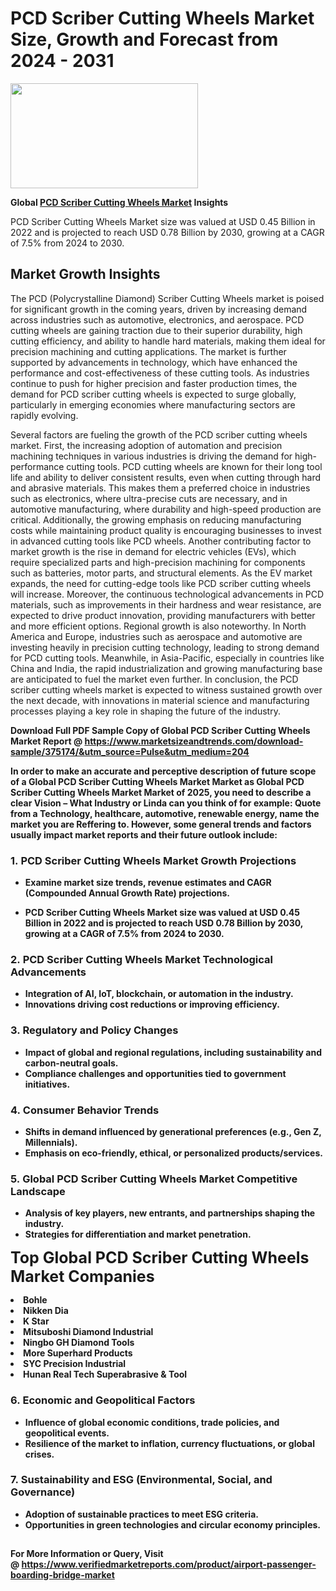 <H1>PCD Scriber Cutting Wheels Market Size, Growth and Forecast from 2024 - 2031</H1><img class="aligncenter size-medium wp-image-584254" src="https://thirdeyenews.in/wp-content/uploads/2024/09/Global-Market-Research-300x168.jpeg" alt="" width="300" height="168" /><p><strong>Global&nbsp;<a href="https://www.marketsizeandtrends.com/download-sample/375174/&amp;utm_source=Pulse&amp;utm_medium=204">PCD Scriber Cutting Wheels Market</a> Insights</strong></p><p>PCD Scriber Cutting Wheels Market size was valued at USD 0.45 Billion in 2022 and is projected to reach USD 0.78 Billion by 2030, growing at a CAGR of 7.5% from 2024 to 2030.</p><p><h2>Market Growth Insights</h2> <p>The PCD (Polycrystalline Diamond) Scriber Cutting Wheels market is poised for significant growth in the coming years, driven by increasing demand across industries such as automotive, electronics, and aerospace. PCD cutting wheels are gaining traction due to their superior durability, high cutting efficiency, and ability to handle hard materials, making them ideal for precision machining and cutting applications. The market is further supported by advancements in technology, which have enhanced the performance and cost-effectiveness of these cutting tools. As industries continue to push for higher precision and faster production times, the demand for PCD scriber cutting wheels is expected to surge globally, particularly in emerging economies where manufacturing sectors are rapidly evolving.</p> <p><strong></strong></p> <p>Several factors are fueling the growth of the PCD scriber cutting wheels market. First, the increasing adoption of automation and precision machining techniques in various industries is driving the demand for high-performance cutting tools. PCD cutting wheels are known for their long tool life and ability to deliver consistent results, even when cutting through hard and abrasive materials. This makes them a preferred choice in industries such as electronics, where ultra-precise cuts are necessary, and in automotive manufacturing, where durability and high-speed production are critical. Additionally, the growing emphasis on reducing manufacturing costs while maintaining product quality is encouraging businesses to invest in advanced cutting tools like PCD wheels. Another contributing factor to market growth is the rise in demand for electric vehicles (EVs), which require specialized parts and high-precision machining for components such as batteries, motor parts, and structural elements. As the EV market expands, the need for cutting-edge tools like PCD scriber cutting wheels will increase. Moreover, the continuous technological advancements in PCD materials, such as improvements in their hardness and wear resistance, are expected to drive product innovation, providing manufacturers with better and more efficient options. Regional growth is also noteworthy. In North America and Europe, industries such as aerospace and automotive are investing heavily in precision cutting technology, leading to strong demand for PCD cutting tools. Meanwhile, in Asia-Pacific, especially in countries like China and India, the rapid industrialization and growing manufacturing base are anticipated to fuel the market even further. In conclusion, the PCD scriber cutting wheels market is expected to witness sustained growth over the next decade, with innovations in material science and manufacturing processes playing a key role in shaping the future of the industry.</p> <p><strong></p><p><span class=""><strong>Download Full PDF Sample Copy of Global PCD Scriber Cutting Wheels Market Report</strong> @ <a href="https://www.marketsizeandtrends.com/download-sample/375174/&amp;utm_source=Pulse&amp;utm_medium=204" target="_blank">https://www.marketsizeandtrends.com/download-sample/375174/&amp;utm_source=Pulse&amp;utm_medium=204</a></span></p><p>In order to make an accurate and perceptive description of future scope of a Global&nbsp;PCD Scriber Cutting Wheels Market Market as Global&nbsp;PCD Scriber Cutting Wheels Market Market of 2025, you need to describe a clear Vision &ndash; What Industry or Linda can you think of for example: Quote from a Technology, healthcare, automotive, renewable energy, name the market you are Reffering to. However, some general trends and factors usually impact market reports and their future outlook include:</p><h3>1.&nbsp;<strong>PCD Scriber Cutting Wheels Market Growth Projections</strong></h3><ul><li>Examine market size trends, revenue estimates and CAGR (Compounded Annual Growth Rate) projections.</li><li><p>PCD Scriber Cutting Wheels Market size was valued at USD 0.45 Billion in 2022 and is projected to reach USD 0.78 Billion by 2030, growing at a CAGR of 7.5% from 2024 to 2030.</p></li></ul><h3>2.&nbsp;<strong>PCD Scriber Cutting Wheels Market Technological Advancements</strong></h3><ul><li>Integration of AI, IoT, blockchain, or automation in the industry.</li><li>Innovations driving cost reductions or improving efficiency.</li></ul><h3>3.&nbsp;<strong>Regulatory and Policy Changes</strong></h3><ul><li>Impact of global and regional regulations, including sustainability and carbon-neutral goals.</li><li>Compliance challenges and opportunities tied to government initiatives.</li></ul><h3>4.&nbsp;<strong>Consumer Behavior Trends</strong></h3><ul><li>Shifts in demand influenced by generational preferences (e.g., Gen Z, Millennials).</li><li>Emphasis on eco-friendly, ethical, or personalized products/services.</li></ul><h3>5.&nbsp;<strong>Global PCD Scriber Cutting Wheels Market Competitive Landscape</strong></h3><ul><li>Analysis of key players, new entrants, and partnerships shaping the industry.</li><li>Strategies for differentiation and market penetration.</li></ul><p data-pm-slice="1 1 []"><span style="color: inherit; font-family: inherit; font-size: 25px;">Top Global PCD Scriber Cutting Wheels Market Companies</span></p><div class="" data-test-id=""><p><li>Bohle</li><li> Nikken Dia</li><li> K Star</li><li> Mitsuboshi Diamond Industrial</li><li> Ningbo GH Diamond Tools</li><li> More Superhard Products</li><li> SYC Precision Industrial</li><li> Hunan Real Tech Superabrasive & Tool</li></p></div><h3>6.&nbsp;<strong>Economic and Geopolitical Factors</strong></h3><ul><li>Influence of global economic conditions, trade policies, and geopolitical events.</li><li>Resilience of the market to inflation, currency fluctuations, or global crises.</li></ul><h3>7.&nbsp;<strong>Sustainability and ESG (Environmental, Social, and Governance)</strong></h3><ul><li>Adoption of sustainable practices to meet ESG criteria.</li><li>Opportunities in green technologies and circular economy principles.</li></ul><h2><strong style="font-size: 14px;">For More Information or Query, Visit @&nbsp;</strong><a style="background-color: #ffffff; font-size: 14px;" href="https://www.marketsizeandtrends.com/report/pcd-scriber-cutting-wheels-market/" target="_blank">https://www.verifiedmarketreports.com/product/airport-passenger-boarding-bridge-market</a></h2>
